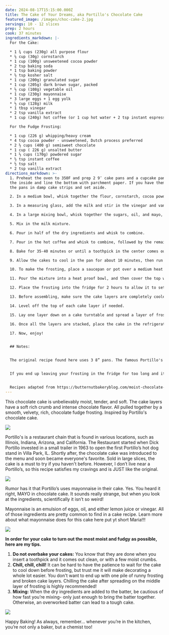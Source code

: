 ```yaml
---
date: 2024-08-17T15:15:00.000Z
title: The Cake of Your Dreams, aka Portillo's Chocolate Cake
featured_image: /images/choc-cake-2.jpg
servings: 10 - 12 slices
prep: 2 hours
cook: 37 minutes
ingredients_markdown: |-
  For the Cake:

  * 1 ¾ cups (230g) all purpose flour
  * ¼ cup (30g) cornstarch
  * 1 cup (100g) unsweetened cocoa powder
  * 2 tsp baking soda
  * 1 tsp baking powder
  * ½ tsp kosher salt
  * 1 cup (200g) granulated sugar
  * 1 cup (205g) dark brown sugar, packed
  * ½ cup (108g) vegetable oil
  * 1 cup (230g) mayonnaise
  * 3 large eggs + 1 egg yolk
  * ½ cup (128g) milk
  * 1 tbsp vinegar 
  * 2 tsp vanilla extract
  * 1 cup (240g) hot coffee (or 1 cup hot water + 2 tsp instant espresso powder)

  For the Fudge Frosting:

  * 1 cup (226 g) whipping/heavy cream
  * 4 tsp cocoa powder - unsweetened, Dutch process preferred
  * 2 ½ cups (400 g) semisweet chocolate 
  * 1 cup ( 226 g) unsalted butter
  * 1 ⅓ cups (170g) powdered sugar 
  * ½ tsp instant coffee
  * ½ tsp salt
  * 2 tsp vanilla extract
directions_markdown: >-
  1. Preheat the oven to 350F and prep 2 9″ cake pans and a cupcake pan. Grease
  the inside and line the bottom with parchment paper. If you have them, wrap
  the pans in damp cake strips and set aside.

  2. In a medium bowl, whisk together the flour, cornstarch, cocoa powder, baking soda, baking powder, and salt. Set aside. 

  3. In a measuring glass, add the milk and stir in the vinegar and vanilla. Set aside.

  4. In a large mixing bowl, whisk together the sugars, oil, and mayo, followed by the eggs and egg yolk. 

  5. Mix in the milk mixture. 

  6. Pour in half of the dry ingredients and whisk to combine. 

  7. Pour in the hot coffee and whisk to combine, followed by the remaining dry ingredients. The batter should be very thin and liquid. Evenly distribute the batter between the two pans. There should be enough batter left to make four cupcakes. 

  8. Bake for 35-40 minutes or until a toothpick in the center comes out clean with a few moist crumbs.

  9. Allow the cakes to cool in the pan for about 10 minutes, then run a knife around the edges and turn out onto a cooling rack. Cool the cakes completely before frosting, either at room temperature or in the refrigerator.

  10. To make the frosting, place a saucepan or pot over a medium heat and add in heavy cream. Heat until you start to see little bubbles forming around the edges of the pan. The cream shouldn't be boiling. Turn the heat down to low and add in the remaining ingredients and continue to gently whisk until all the solid ingredients are melted and you have a very smooth mixture.

  11. Pour the mixture into a heat proof bowl, and then cover the top with cling wrap so that the cling wrap is directly touching the top of the frosting. This will prevent a skin from forming as it cools down.

  12. Place the frosting into the fridge for 2 hours to allow it to set.

  13. Before assembling, make sure the cake layers are completely cooled.

  14. Level off the top of each cake layer if needed.

  15. Lay one layer down on a cake turntable and spread a layer of frosting on top. Lay the next cake layer on top, repeating the process.

  16. Once all the layers are stacked, place the cake in the refrigerator for about 20 minutes to allow those layers to set. Once set, cover the entire outside of the cake with frosting.

  17. Now, enjoy! 


  ## Notes:


  The original recipe found here uses 3 8” pans. The famous Portillo's chocolate cake uses 2 9” cake pans and I wanted to replicate the cake as best as I could. However, using 2 9” pans leaves some remaining batter to make around 4 cupcakes. If you decide to use 3 8” pans, bake for 30 - 35 minutes instead.  


  If you end up leaving your frosting in the fridge for too long and it's very hard, then either let it come to room temperature, or if you're in a rush, heat the frosting in the microwave for 10 second bursts at a time, mixing in between each burst until you reach your desired consistency. On the other hand, if your frosting is still too soft, just leave it in the fridge for longer to firm up. 


  Recipes adapted from https://butternutbakeryblog.com/moist-chocolate-cake/ and  https://cakesbymk.com/recipe/rich-chocolate-cake/
---
```

This chocolate cake is unbelievably moist, tender, and soft. The cake layers have a soft rich crumb and intense chocolate flavor. All pulled together by a smooth, velvety, rich, chocolate fudge frosting. Inspired by Portillo's chocolate cake. 

![](/images/choc-cake-6.jpg)

Portillo's is a restaurant chain that is found in various locations, such as Illinois, Indiana, Arizona, and California. The Restaurant started when Dick Portillo invested in a small trailer in 1963 to open the first Portillo’s hot dog stand in Villa Park, IL. Shortly after, the chocolate cake was introduced to the menu and soon became everyone's favorite. Sold in large slices, the cake is a must to try if you haven't before. However, I don’t live near a Portillo’s, so this recipe satisfies my cravings and is JUST like the original. 

![](/images/choc-cake-1.jpg)

Rumor has it that Portillo’s uses mayonnaise in their cake. Yes. You heard it right, MAYO in chocolate cake. It sounds really strange, but when you look at the ingredients, scientifically it isn’t so weird!

Mayonnaise is an emulsion of eggs, oil, and either lemon juice or vinegar. All of those ingredients are pretty common to find in a cake recipe. Learn more about what mayonnaise does for this cake here put yt short Maria!!!

![](/images/choc-cake-7.jpg)

**In order for your cake to turn out the most moist and fudgy as possible, here are my tips.**

1. **Do not overbake your cakes:** You know that they are done when you insert a toothpick and it comes out clean, or with a few moist crumbs. 
2. **Chill, chill, chill!** It can be hard to have the patience to wait for the cake to cool down before frosting, but trust me it will make decorating a whole lot easier. You don't want to end up with one pile of runny frosting and broken cake layers. Chilling the cake after spreading on the middle layer of frosting is highly recommended! 
3. **Mixing:** When the dry ingredients are added to the batter, be cautious of how fast you’re mixing- only just enough to bring the batter together. Otherwise, an overworked batter can lead to a tough cake.

![](/images/choc-cake-3.jpg)

Happy Baking! As always, remember… whenever you’re in the kitchen, you’re not only a baker, but a chemist too!
